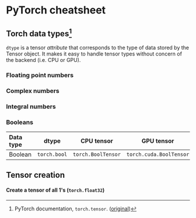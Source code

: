 # PyTorch cheatsheet

## Torch data types[^datatypes]

`dtype` is a tensor _attribute_ that corresponds to the type of data stored by
the Tensor object. It makes it easy to handle tensor types without concern of
the backend (i.e. CPU or GPU).

### Floating point numbers


### Complex numbers

### Integral numbers

### Booleans

|Data type|dtype|CPU tensor|GPU tensor|
|:--------|:---:|:--------:|:--------:|
|Boolean|`torch.bool`|`torch.BoolTensor`|`torch.cuda.BoolTensor`|


## Tensor creation

#### Create a tensor of all 1's (`torch.float32`)


[^datatypes]: PyTorch documentation, `torch.tensor`. ([original](https://pytorch.org/docs/stable/tensors.html))
